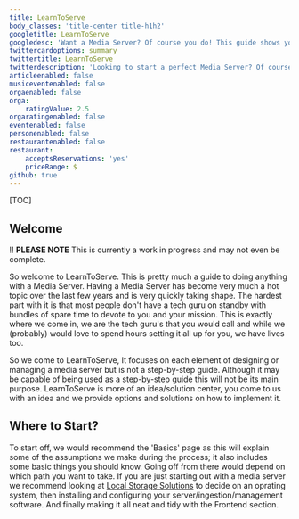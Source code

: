 ```yaml
---
title: LearnToServe
body_classes: 'title-center title-h1h2'
googletitle: LearnToServe
googledesc: 'Want a Media Server? Of course you do! This guide shows you how to set one up from beginning to end.'
twittercardoptions: summary
twittertitle: LearnToServe
twitterdescription: 'Looking to start a perfect Media Server? Of course you do! This guide shows you how to set one up from beginning to end.'
articleenabled: false
musiceventenabled: false
orgaenabled: false
orga:
    ratingValue: 2.5
orgaratingenabled: false
eventenabled: false
personenabled: false
restaurantenabled: false
restaurant:
    acceptsReservations: 'yes'
    priceRange: $
github: true
---
```


[TOC]

## Welcome

!! **PLEASE NOTE** This is currently a work in progress and may not even be complete.

So welcome to LearnToServe. This is pretty much a guide to doing anything with a Media Server. Having a Media Server has become very much a hot topic over the last few years and is very quickly taking shape. The hardest part with it is that most people don't have a tech guru on standby with bundles of spare time to devote to you and your mission. This is exactly where we come in, we are the tech guru's that you would call and while we (probably) would love to spend hours setting it all up for you, we have lives too. 

So we come to LearnToServe, It focuses on each element of designing or managing a media server but is not a step-by-step guide. Although it may be capable of being used as a step-by-step guide this will not be its main purpose. LearnToServe is more of an idea/solution center, you come to us with an idea and we provide options and solutions on how to implement it.

## Where to Start?

To start off, we would recommend the 'Basics' page as this will explain some of the assumptions we make during the process; it also includes some basic things you should know. Going off from there would depend on which path you want to take. If you are just starting out with a media server we recommend looking at [Local Storage Solutions](/storage-solutions/) to decide on an oprating system, then installing and configuring your server/ingestion/management software. And finally making it all neat and tidy with the Frontend section.